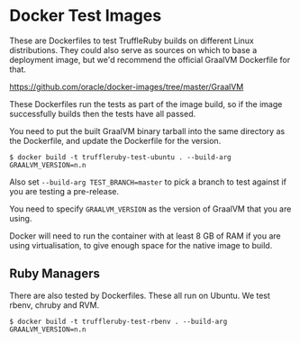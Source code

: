 # Docker Test Images

These are Dockerfiles to test TruffleRuby builds on different Linux
distributions. They could also serve as sources on which to base a deployment
image, but we'd recommend the official GraalVM Dockerfile for that.

https://github.com/oracle/docker-images/tree/master/GraalVM

These Dockerfiles run the tests as part of the image build, so if the image
successfully builds then the tests have all passed.

You need to put the built GraalVM binary tarball into the same directory as the
Dockerfile, and update the Dockerfile for the version.

```
$ docker build -t truffleruby-test-ubuntu . --build-arg GRAALVM_VERSION=n.n
```

Also set `--build-arg TEST_BRANCH=master` to pick a branch to test against
if you are testing a pre-release.

You need to specify `GRAALVM_VERSION` as the version of GraalVM that you are
using.

Docker will need to run the container with at least 8 GB of RAM if you are using
virtualisation, to give enough space for the native image to build.

## Ruby Managers

There are also tested by Dockerfiles. These all run on Ubuntu. We test rbenv,
chruby and RVM.

```
$ docker build -t truffleruby-test-rbenv . --build-arg GRAALVM_VERSION=n.n
```
